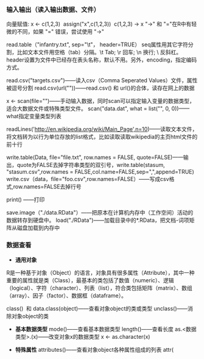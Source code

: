 ### 输入输出（读入输出数据、文件）

向量赋值:
x <- c(1,2,3) 
assign("x",c(1,2,3)) 
c(1,2,3) -> x
"->" 和 "="在R中有轻微的不同，如果 "=" 错误，尝试使用 "->"

read.table（"infantry.txt", sep="\t"， header=TRUE）
seq属性用其它字符分割，比如文本文件用空格（tab）分隔。\t Tab; \r 回车; \n 换行; \\ 反斜杠。header设置为文件中已经存在表头名称，默认不用。另外，encoding，指定编码方式。

read.csv("targets.csv")——读入csv（Comma Seperated Values）文件，属性被逗号分割
read.csv(url("<link>"))——read.csv() 和 url()的合体，读存在网上的数据

x <- scan(file="")——手动输入数据，同时scan可以指定输入变量的数据类型，适合大数据文件或特殊类型文件。
scan("data.dat", what = list("", 0, 0))——what指定变量类型列表

readLines('http://en.wikipedia.org/wiki/Main_Page',n=10)——读取文本文件，将文档转为以行为单位存放的list格式，比如读取读取wikipedia的主页html文件的前十行

write.table(Data, file="file.txt", row.names = FALSE, quote=FALSE)——输出，quote为FALSE去掉字符串类型的双引号，write.table(stasum, "stasum.csv",row.names = FALSE,col.name=FALSE,sep=",",append=TRUE)
write.csv（data，file="foo.csv",row.names=FALSE）——写成csv格式,row.names=FALSE去掉行号

print() ——打印

save.image（"./data.RData"）——把原本在计算机内存中（工作空间）活动的数据转存到硬盘中。
load("./RData")——加载目录中的*.RData，把文档-词项矩阵从磁盘加载到内存中


### **数据查看**

-   **通用对象**

R是一种基于对象（Object）的语言，对象具有很多属性（Attribute），其中一种重要的属性就是类（Class），最基本的类包括了数值（numeric）、逻辑（logical）、字符（character）、列表（list），符合类包括矩阵（matrix）、数组（array）、因子（factor）、数据框（dataframe）。

class(<object>)  和 data.class(object)——查看对象object的类或类型
unclass()——消除对象object的类

-   **基本数据类型**
mode()——查看基本数据类型
length()——查看长度
as.<数据类型>.(x)——改变对象x的数据类型
x <- as.character(x)

-   **特殊属性**
attributes(<object>)——查看对象object各种属性组成的列表
attr(<object>，“name”)——存取对象object的名为name的属性

-   **混合类型**
逻辑类型+数值类型=数值类型
逻辑类型+字符类型=字符类型
数值类型+字符类型=字符类型

ls() **和** objects（）——查看当前工作空间中存在的对象（变量）
rm(list=ls())——删除工作空间的所有对象
methods(x)——查看x函数的源码，有些自带函数输入名称x可以直接看到，有一些需要调用methods方法才能查看函数x的源码，出现多重名，输入对应名称即可

str（）——查看数据（框）中的数据总体信息（比如样本个数、变量个数、属性变量名称、类型）
nrow(dataframe)——查看数据集行数
NROW（vector）——查看向量的行数，等于length(x)
head(dataframe)——查看数据集前6行数据
tail(dataframe)——查看数据集尾6行数据

-   **向量特征**

**逻辑向量运算：**
TRUE，FALSE——全部大写
isTRUE(x)——判断x为TRUE
|，&，！——或且非
ANY，ALL——任意，全部

**数组和矩阵**
train$var
trainnew[trainnew[trainvar == NA] <- 1
Data[is.na(Data)] <- 0——数据框多维变量中给NA值赋值为0
apply（A，Margin，FUN，...）——A为矩阵，Margin设定待处理的维数，为1是横排（行），为2是竖排（列）做运算，Fun是运算函数
sweep（x，2，apply（x，MARGIN=1，mean），FUN）——对数组或者矩阵进行运算。 MARGIN=1表示行，2表示列；STATS统计量，如apply（x，MARGIN=1，mean），FUN函数运算默认为减法，“/”除法
y.vector<-with(data,get(yval))——表示在data数据框中读取列名称为yval的向量。
with(<data>, <colname|func>)——提取数据框中的某些参数做运算，对于数据框运算很方便
	

### **编辑**

optim(c(0,0), <func>)——优化问题函数，c(0,0)是优化函数参数的初始值，返回值par是参数最优点值，value是参数的最优点时平方误差值，counts是返回执行输入函数func的次数以及梯度gradient的次数，convergence值为0表示有把握找到最优点，非0值时对应错误，message是一些其它信息。
curve（sapply(x,<func>), <from>, <to>）——画曲线图，from和to设置横坐标取值范围

sample(length(x), <size>, replace=F)——采样，生成向量x的随机顺序的大小为<size>的新向量；replace为False为不重复抽样，为True则重复抽样

Round ——取整。精确
ceiling()——取整，偏向数值小的
floor() ——取整，偏向数值大的
%/% ——整除

colnames(Data)[4]="value"——更换某一列名
edit()——编辑数据表格
rm(x, y)——移除对象（变量）x和y
na.exclude(<data>)——移除缺失数据整行
na.omit(<data>)——删除缺失数据
attr（na.omit（<data>）,"na.action"）——返回向量a中元素为NA的下标
na.fail（）——如果向量中至少包括1个NA值，则返回错误；如果不包括任何NA，则返回原有向量

merge(x = targets, y = infanty)——合并数据框，x和y是待合并数据框，相同属性字段也会合并在一起
merge(x, y, by = intersect(names(x), names(y)),by.x = by, by.y = by, all = FALSE, all.x = all, all.y = all,sort = TRUE, suffixes = c(".x",".y"),incomparables = NULL, ...) 
merge函数参数的说明:

    x,y:用于合并的两个数据框

    by,by.x,by.y:指定依据哪些行合并数据框,默认值为相同列名的列.

    all,all.x,all.y:指定x和y的行是否应该全在输出文件.

    sort:by指定的列是否要排序.

    suffixes:指定除by外相同列名的后缀.

    incomparables:指定by中哪些单元不进行合并.

scale(x, center = TRUE, scale = TRUE)——中心化与标准化，center是中心化，scale是标准化。（全选：减去均值，再除以标准差）
cut(x，breaks=c(0,10,30)，labels，ordered_result=F)——连续数据的离散化，将向量依据breaks区间分割为因子向量。labels设置返回因子向量的水平标签值，ordered_result为False生成的因子向量无大小意义，否则有大小意义

-   **apply族函数**

apply(A，MARGIN，FUN，...)——处理对象A是矩阵或数组，MARGIN设定待计算的维数，FUN是某些函数，如mean，sum
**注：**apply与其它函数不同，它并不能明显改善计算效率，因为它本身内置为循环运算。

按列
lappy(dataframe，FUN，list(median,sd))——处理对象是向量、列表或其它对象，输出格式为列表list
sapply(dataframe$Filed，FUN)——与lapply()相似，输出格式为矩阵（或数据框）

按行
tapply(X, INDEX, FUN, simplify = TRUE) ——处理分组数据, INDEX和X是有同样长度的因子，simplify是逻辑变（量默认为T）
aggregate(x~y+z, data，FUN)和by()——和tapply功能类似

其余参看：apply函数族

-   **plyr库**
ddply(Data，.(user_id，item_id)，summarize，liulan=sum(liulan)）——split-apply-combine的一体化函数；.(user_id，item_id)作为每行的一对标识ID（因子），前面的“.”号省略数据框名称；summrize是一个函数fun；liulan是一个变量，最后生成的数据框只有user_id，item_id，liulan三列。详情参见例子  R语言利器之ddply
transform(x，y)——将x和y的列转换成·一个数据框。

-   reshape库（reshape2）
melt（data，id.vars）——转换数据溶解。修改数据组织结构，创建一个数据矩阵，以id.var作为每行的编号，剩余列数据取值仅作为1列数值，并用原列名作为新数值的分类标记。
cast（data, userid~itemid,value="rattings",fill=0）——统计转换数据，生成矩阵，公式~左边的作为行表名，右边的作为列表名。之后可以用cor（）计算每列数据之间的相关系数，并计算距离。
acast 和 dcast（data, userid~itemid,value.var="rattings"）——同上，reshape2包，acast最后生成数组，dcase生成数据框。参见 R语言进阶之4：数据整形（reshape）

-   **字符串处理**
nchar()——获取字符串长度，它能够获取字符串的长度，它也支持字符串向量操作。注意它和length()的结果是有区别的？什么区别
paste("a", "b", sep="")——字符串粘合，负责将若干个字符串相连结，返回成单独的字符串。其优点在于，就算有的处理对象不是字符型也能自动转为字符型。
strsplit(A，split='[,.]') ——字符串分割，负责将字符串按照某种分割形式将其进行划分，它正是paste()的逆操作。
substr(data,start,stop)——字符串截取，能对给定的字符串对象取出子集，其参数是子集所处的起始和终止位置。子集为从start到stop的下标区间
grep()——字符串匹配，负责搜索给定字符串对象中特定表达式 ，并返回其位置索引。grepl()函数与之类似，但其后面的"l"则意味着返回的将是逻辑值
regexpr（pattern,text）——从字符串text中提取特定的字符串的下标位置
gregexpr（）——只查询匹配的第一个特定字符串的下标位置
gsub("a",1,<vector>)——字符串替代，负责搜索字符串的特定表达式，并用新的内容加以替代。
sub()函数——和gsub是类似的，但只替代第一个发现结果。
chartr( )——字符串替换函数
toupper( )、tolower( )及casefold( )——大小写转换函数
其余参见：R语言中的字符串处理函数

-   **控制流**
if—else——分支语句
switch(index,case1,case2,casen)——index指示跳到第i个casei中
for（i in <vecter>）——循环语句，通过控制变量i
while——循环语句，通过设定循环范围
repeat—break——循环语句，无限循环，由break跳出

## **特殊数据对象**

-   **向量特性**
向量数组初始小标序号从1开始
向量增加元素可以直接通过“vector[n+1]<-0”方式增加
a<-c()——向量初始化
vector <- numeric（<int>）——创建初始向量<int>个数，并赋初值为0
length（vector）<- leg——修改对象长度为leg
names(vector) <- c("A","B","C")——给向量起名称

vector["A"]——通过名称访问对应元素
 a == c(1, 99, 3)——比较**每一个元素对应**是否相等
c（0，1）——创建向量，向量内元素类型应一致！
seq（5，9）**和** 5：9 ——连续向量，等差数列
seq（5，9，0.5）——以0.5为间隔创建
seq(from,to,length,by)
	
### **数据索引**

which（is.na(var) == T）——返回对应数组序号
which.max() 和 which.min()——返回数值类型中最大和最小元素下标
subset（<data>,<condition>，<colname>）——索引，<data>是数据，<condition>是索引条件，colnames指定索引列名
match（x，table，nomatch，incomparables）——匹配函数，返回x对应值在table中是否存在，并从1开始编号。x是查询对象，table是待匹配的向量，nomatch是不匹配项的设置值（默认为NA值），incomparables设置table表中不参加匹配的数值，默认为NULL
<x> %n% <y>——判断x中是否包含y，返回x对应的逻辑值

### **排序**

sort(x, decreasing = FALSE, na.last = NA, ...)——排序，单变量排序，输出排序结果（不是序号）。na.last为TRUE，缺失值放在数据最后，为False    缺失值放在数据最前面，为NA，缺失数据将被移除
sort.list()——排序输出序号值
order()——排序，多个变量数据框排序，返回数据框序号数。order例子【结】
结合ddply和transform函数，降序输出并，输出编号：ddply(dfx,.(group,sex),.fun=function(x){transform(x[order(x$age,decreasing=TRUE),c(1:3)],ind=1:length(group))})
rank()——秩排序，有重复数字的时候就用这个，根据数值之间的远近输出序号
rev()——依据下标从后往前倒排数据
unique（<dataframe>）——返回无重复样本的数据集
duplicated（x）——查找重复数据，重复序号返回为TRUE

### **比较大小**

pmin（x1,x2,...）——比较向量中的各元素，并把较小的元素组成新向量
pmax（x1,x2,...）——

### **向量间的交、并、补集**

union(x, y)——（并集）合并两组数据，x和y是没有重复的同一类数据，比如向量集
intersect(x, y)——（交集）对两组数据求交集，x和y是没有重复的同一类数据，比如向量集
setdiff(x, y)——（补集）**x中**与y不同的数据，x和y是没有重复的同一类数据，比如向量集，重复不同不记
setequal(x, y)——判断x与y相同，返回逻辑变量，True为相同，False不同。x和y是没有重复的同一类数据，比如向量集
is.element(x, y) **和** %n%——对x中每个元素，判断是否在y中存在，TRUE为x，y重共有的元素，Fasle为y中没有。x和y是没有重复的同一类数据，比如向量集
Vectorize()——将不能进行向量化预算的函数进行转化

-   **矩阵**

array（data=NA,dim=length(data),dimnames=null）——数组、矩阵初始化,dim是数组各维的长度dimnames是数组维的名字，默认为空，array(1:20, dim=c(4,5))。数组是多维的，dim属性设置维数  
matrix(0, 3, 4)——0为赋初值，3行，4列，存储方式是**先列后行！**矩阵是二维的，用ncol和nrow设置矩阵的行数和列数。byrow设置存储方式（默认列优先），若为TRUE则以行优先
dim（<vector>）<- c(2,3)——设置矩阵为2行3列
dimnames（）=list(c（<row>），c（<col>）)——设置参数行和列的名称，以列表的形式进行输入
matrix[ ,4]——矩阵第4列
as.vector(matrix)——将矩阵转换成向量
a["name1","name2"]——矩阵以行和列的名称来代替行列的下标，name1是行名，name2是列名
rbind（）——矩阵合并，按行合并，自变量宽度应该相等
cbind（）——矩阵合并，安列合并，自变量高度应该相等
t()——矩阵转置
det()——行列式
solve（A，b）——求线性方程组Ax=b
solve（A）——求逆矩阵
eigen（A） ——求距阵的特征值与特征向量，Ax=(Lambda)x，Avalues是矩阵的特征值构成的向量，Avalues是矩阵的特征值构成的向量，Avectors是A的特征向量构成的矩阵
*——矩阵中每个元素对应相乘
%*%——矩阵相乘

-   **因子**

因子和向量的区别：
向量里面存的元素类型可以是**字符型**，而因子里面存的是**整型数值**对应因子的类别（levels）
as.integer(<factors>)——因子可以转化为整型
levels(<factors>)——查看因子类别
gl（n，k，length）——因子,n为水平数，k为重复的次数，length为结果的长度
factor(x，levels，labels)——因子
as.factror()——将向量转化为无序因子，不能比较大小
as.order()——将向量转化为有序因子
is.factor()——判断是否为无序因子
is.order()——判断是否为有序因子

-   **列表和数据框**

list()——列表
unlist()——列表转化为向量
data.frame()——数据框
names(<dataframe>)——显示数据框的列名称
dataframe[[2]] **和** dataframe[["TheSec.Name"]] **和**  dataframe$TheSec.Name——获取数据框第二列的元素值
as.matrix(<dataframe>)[，1]——把数据框转化为矩阵后，再去提取列向量

-   **na和NULL的区别**
is.na()——判断na值存在，na是指该数值缺失但是存在。
is.null（）——判断数据是否为NULL。NULL是指不存在，可以通过 train$var<-NULL 的方法去掉属性变量var。

-   **处理缺失数据na**
1、将缺失部分剔除
2、用最高频率值来填补缺失值
3、通过变量的相关关系来填补缺失值
4、通过探索案例之间的相似性来填补缺失值

-   公式  

/a:b——a和b的交互效应
/a+b——a和b的相加效应
/a*b——相加和交互效应（等价于a+b+a：b）
/-b —— 去掉b的影响
/1 —— y~1拟合一个没有因子影响的模型（仅仅是截距）      
/-1 —— y~x-1表示通过原点的线性回归（等价于y~x+0或者0+y~x）
/^n —— 包含所有知道n阶的交互作用（a+b+c）^2==a+b+c+a:b+a:c+b:c
/poly(a,n) —— a的n阶多项式
/I(x1+x2) —— 表示模型y=b（x1+x2）+a

